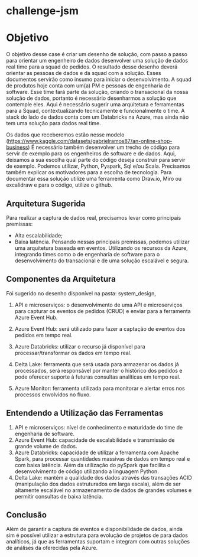 # challenge-jsm

# Objetivo
O objetivo desse case é criar um desenho de solução, com passo a passo para orientar um engenheiro de dados desenvolver uma solução de dados real time para a squad de pedidos. 
O resultado desse desenho deverá orientar as pessoas de dados e da squad com a solução. Esses documentos servirão como insumo para iniciar o desenvolvimento.
A squad de produtos hoje conta com um(a) PM e pessoas de engenharia de software. 
Esse time fará parte da solução, criando o transacional da nossa solução de dados, portanto é necessário desenharmos a solução que contemple eles. 
Aqui é necessário sugerir uma arquitetura e ferramentas para a Squad, contextualizando tecnicamente e funcionalmente o time. 
A stack do lado de dados conta com um Databricks na Azure, mas ainda não tem uma solução para dados real time.

Os dados que receberemos estão nesse modelo (https://www.kaggle.com/datasets/gabrielramos87/an-online-shop-business)
É necessário também desenvolver um trecho de código para servir de exemplo para os engenheiros de software e de dados. 
Aqui, deixamos a sua escolha qual parte do código deseja construir para servir de exemplo. Podemos utilizar, Python, Pyspark, Sql e/ou Scala. 
Precisamos também explicar os motivadores para a escolha de tecnologia.
Para documentar essa solução utilize uma ferramenta como Draw.io, Miro ou excalidraw e para o código, utilize o github.

## Arquitetura Sugerida
Para realizar a captura de dados real, precisamos levar como principais premissas:
- Alta escalabilidade;
- Baixa latência.
Pensando nessas principais premissas, podemos utilizar uma arquitetura baseada em eventos.
Utilizando os recursos da Azure, integrando times como o de engenharia de software para o
desenvolvimento do transacional e de uma solução escalável e segura.

## Componentes da Arquitetura
Foi sugerido no desenho disponível na pasta: system_design, 

1) API e microserviços: o desenvolvimento de uma API e microserviços para 
capturar os eventos de pedidos (CRUD) e enviar para a ferramenta Azure Event Hub.

2) Azure Event Hub: será utilizado para fazer a captação de eventos dos pedidos em tempo real.

3) Azure Databricks: utilizar o recurso já disponível para processar/transformar os dados em tempo real.

4) Delta Lake: ferramenta que será usada para armazenar os dados já processados, será responsável por 
manter o histórico dos pedidos e pode oferecer suporte à futuras consultas analíticas em tempo real.

5) Azure Monitor: ferramenta utilizada para monitorar e alertar erros nos processos envolvidos no fluxo.

## Entendendo a Utilização das Ferramentas
1) API e microserviços: nível de conhecimento e maturidade do time de engenharia de software.
2) Azure Event Hub: capacidade de escalabilidade e transmissão de grande volume de dados.
3) Azure Databricks: capacidade de utilizar a ferramenta com Apache Spark, para processar quantidades massivas de dados 
em tempo real e com baixa latência. Além da utilização do pySpark que facilita o desenvolvimento de código utilizando
a linguagem Python.
4) Delta Lake: mantém a qualidade dos dados através das transações ACID (manipulação dos dados estruturados em larga escala), 
além de ser altamente escalável no armazenamento de dados de grandes volumes e permitir consultas de baixa latência.

## Conclusão
Além de garantir a captura de eventos e disponibilidade de dados, ainda sim é possível utilizar a estrutura para evolução
de projetos de para dados analíticos, já que as ferramentas suportam e integram com outras soluções de análises da oferecidas
pela Azure.



